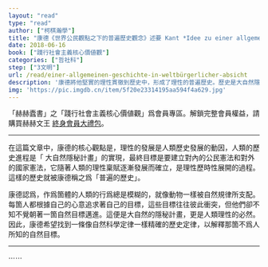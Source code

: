 ```yaml
---
layout: "read"
type: "read"
author: ["柯棋瀚學"]
title: "康德《世界公民觀點之下的普遍歷史觀念》述要 Kant *Idee zu einer allgemeinen Geschichte in weltbürgerlicher Absicht*"
date: 2018-06-16
book: ["踐行社會主義核心價値觀"]
categories: ["哲社科"]
step: ["3文明"]
url: /read/einer-allgemeinen-geschichte-in-weltbürgerlicher-absicht
description: '康德將他堅實的理性貫徹到歷史中，形成了理性的普遍歷史。歷史是大自然隱秘計畫的實現，自然構成歷史發展的動力。人類的自然稟賦就是將理性充分發揮出來，每一代都將自己發展後的理性傳給下一代。人類具有非社會的社會性，在互相爭鬥中向大自然的計畫發展。而理性的歷史發展到最高點，則是建立完美的公民憲法和國家間的對外關係'
img: 'https://pic.imgdb.cn/item/5f20e23314195aa594f4a629.jpg'
---
```


「赫赫蠹書」之「踐行社會主義核心價値觀」爲會員專區。解鎖完整會員權益，請購買赫赫文王 [終身會員大禮包](https://item.taobao.com/item.htm?id=629774535457)。

----

在這篇文章中，康德的核心觀點是，理性的發展是人類歷史發展的動因，人類的歷史進程是「 大自然隱秘計畫」的實現，最終目標是要建立對內的公民憲法和對外的國家憲法，它隨著人類的理性稟賦逐漸發展而確立，是理性歷時性展開的過程。這樣的歷史就被康德稱之爲「普遍的歷史」。

康德認爲，作爲箇體的人類的行爲總是模糊的，就像動物一樣被自然規律所支配。每箇人都根據自己的心意追求著自己的目標，這些目標往往彼此衝突，但他們卻不知不覺朝著一箇自然目標邁進。這便是大自然的隱秘計畫，更是人類理性的必然。因此，康德希望找到一條像自然科學定律一樣精確的歷史定律，以解釋那箇不爲人所知的自然目標。

---

⋯⋯